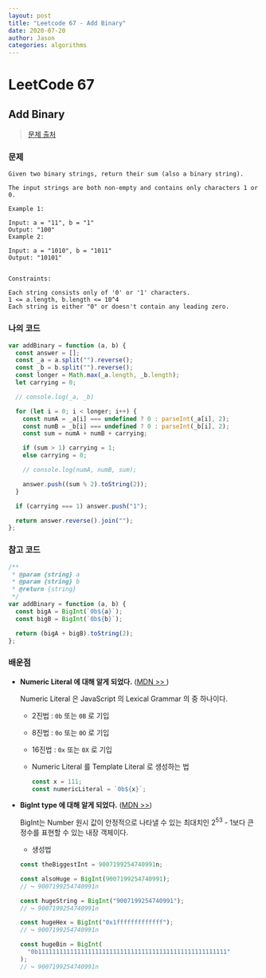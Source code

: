 ```yaml
---
layout: post
title: "Leetcode 67 - Add Binary"
date: 2020-07-20
author: Jason
categories: algorithms
---
```


# LeetCode 67

## Add Binary

> [문제 출처](https://leetcode.com/problems/add-binary/)

### 문제

```
Given two binary strings, return their sum (also a binary string).

The input strings are both non-empty and contains only characters 1 or 0.

Example 1:

Input: a = "11", b = "1"
Output: "100"
Example 2:

Input: a = "1010", b = "1011"
Output: "10101"


Constraints:

Each string consists only of '0' or '1' characters.
1 <= a.length, b.length <= 10^4
Each string is either "0" or doesn't contain any leading zero.
```

### 나의 코드

```javascript
var addBinary = function (a, b) {
  const answer = [];
  const _a = a.split("").reverse();
  const _b = b.split("").reverse();
  const longer = Math.max(_a.length, _b.length);
  let carrying = 0;

  // console.log(_a, _b)

  for (let i = 0; i < longer; i++) {
    const numA = _a[i] === undefined ? 0 : parseInt(_a[i], 2);
    const numB = _b[i] === undefined ? 0 : parseInt(_b[i], 2);
    const sum = numA + numB + carrying;

    if (sum > 1) carrying = 1;
    else carrying = 0;

    // console.log(numA, numB, sum);

    answer.push((sum % 2).toString(2));
  }

  if (carrying === 1) answer.push("1");

  return answer.reverse().join("");
};
```

### 참고 코드

```javascript
/**
 * @param {string} a
 * @param {string} b
 * @return {string}
 */
var addBinary = function (a, b) {
  const bigA = BigInt(`0b${a}`);
  const bigB = BigInt(`0b${b}`);

  return (bigA + bigB).toString(2);
};
```

### 배운점

- **Numeric Literal 에 대해 알게 되었다.** ([MDN >> ](https://developer.mozilla.org/ko/docs/Web/JavaScript/Reference/Lexical_grammar))

  Numeric Literal 은 JavaScript 의 Lexical Grammar 의 중 하나이다.

  - 2진법 : `0b` 또는 `0B` 로 기입
  - 8진법 : `0o` 또는 `0O` 로 기입
  - 16진법 : `0x` 또는 `0X` 로 기입

  - Numeric Literal 를 Template Literal 로 생성하는 법
    ```javascript
    const x = 111;
    const numericLiteral = `0b${x}`;
    ```

- **BigInt type 에 대해 알게 되었다.** ([MDN >>](https://developer.mozilla.org/ko/docs/Web/JavaScript/Reference/Global_Objects/BigInt))

  BigInt는 Number 원시 값이 안정적으로 나타낼 수 있는 최대치인 2<sup>53</sup> - 1보다 큰 정수를 표현할 수 있는 내장 객체이다.

  - 생성법

  ```javascript
  const theBiggestInt = 9007199254740991n;

  const alsoHuge = BigInt(9007199254740991);
  // ↪ 9007199254740991n

  const hugeString = BigInt("9007199254740991");
  // ↪ 9007199254740991n

  const hugeHex = BigInt("0x1fffffffffffff");
  // ↪ 9007199254740991n

  const hugeBin = BigInt(
    "0b11111111111111111111111111111111111111111111111111111"
  );
  // ↪ 9007199254740991n
  ```

